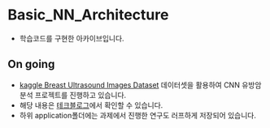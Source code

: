 # Basic_NN_Architecture
- 학습코드를 구현한 아카이브입니다.

## On going
- [kaggle Breast Ultrasound Images Dataset](https://www.kaggle.com/datasets/aryashah2k/breast-ultrasound-images-dataset) 데이터셋을 활용하여 CNN 유방암 분석 프로젝트를 진행하고 있습니다.
- 해당 내용은 [테크블로그](https://velog.io/@kms39273/kaggle%EC%9C%A0%EB%B0%A9%EC%95%94-%EC%98%88%EC%B8%A1-%ED%94%84%EB%A1%9C%EC%A0%9D%ED%8A%B8step1-EDA)에서 확인할 수 있습니다.
- 하위 application폴더에는 과제에서 진행한 연구도 러프하게 저장되어 있습니다.